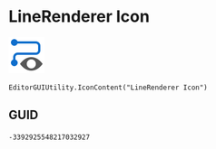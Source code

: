 # LineRenderer Icon
![](/img/LineRenderer%20Icon.png)

``` CSharp
EditorGUIUtility.IconContent("LineRenderer Icon")
```
## GUID
```
-3392925548217032927
```
